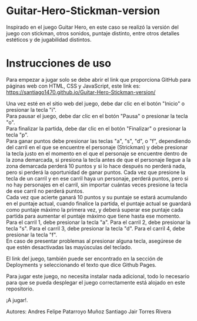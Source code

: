# Guitar-Hero-Stickman-version
Inspirado en el juego Guitar Hero, en este caso se realizó la versión del juego con stickman, otros sonidos, puntaje distinto, entre otros detalles estéticos y de jugabilidad distintos.
# Instrucciones de uso
Para empezar a jugar solo se debe abrir el link que proporciona GitHub para páginas web con HTML, CSS y JavaScript, este link es: https://santiago1470.github.io/Guitar-Hero-Stickman-version/  

Una vez esté en el sitio web del juego, debe dar clic en el botón "Inicio" o presionar la tecla "i".  
Para pausar el juego, debe dar clic en el botón "Pausa" o presionar la tecla "o".  
Para finalizar la partida, debe dar clic en el botón "Finalizar" o presionar la tecla "p".  
Para ganar puntos debe presionar las teclas "a", "s", "d", o "f", dependiendo del carril en el que se encuentre el personaje (Strickman) y debe presionar la tecla justo en el momento en el que el personaje se encuentre dentro de la zona demarcada, si presiona la tecla antes de que el personaje llegue a la zona demarcada perderá 10 puntos y si lo hace después no perderá nada, pero si perderá la oportunidad de ganar puntos. Cada vez que presione la tecla de un carril y en ese carril haya un personaje, perderá puntos, pero si no hay personajes en el carril, sin importar cuántas veces presione la tecla de ese carril no perderá puntos.  
Cada vez que acierte ganará 10 puntos y su puntaje se estará acumulando en el puntaje actual, cuando finalice la partida, el puntaje actual se guardará como puntaje máximo la primera vez, y deberá superar ese puntaje cada partida para aumentar el puntaje máximo que tiene hasta ese momento.  
Para el carril 1, debe presionar la tecla "a". Para el carril 2, debe presionar la tecla "s". Para el carril 3, debe presionar la tecla "d". Para el carril 4, debe presionar la tecla "f".  
En caso de presentar problemas al presionar alguna tecla, asegúrese de que estén desactivadas las mayúsculas del teclado.

El link del juego, también puede ser encontrado en la sección de Deployments y seleccionando el texto que dice Github Pages.  

Para jugar este juego, no necesita instalar nada adicional, todo lo necesario para que se pueda desplegar el juego correctamente está alojado en este repositorio.  

¡A jugar!.



Autores:
Andres Felipe Patarroyo Muñoz
Santiago Jair Torres Rivera
